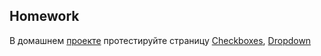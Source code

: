 ## Homework

В домашнем [проекте](https://the-internet.herokuapp.com/) протестируйте страницу [Checkboxes](https://the-internet.herokuapp.com/checkboxes), [Dropdown](https://the-internet.herokuapp.com/dropdown)
